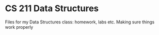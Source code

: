 # CS 211 Data Structures
Files for my Data Structures class: homework, labs etc.
Making sure things work properly